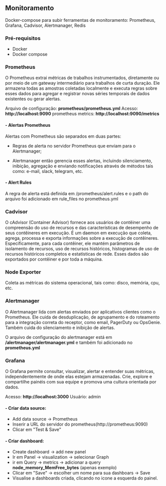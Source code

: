 ## Monitoramento

Docker-compose para subir ferramentas de monitoramento: Prometheus, Grafana, Cadvisor, Alertmanager, Redis

<!-- - Instalação e configuração do Alertmanager;
- Configuração do Prometheus para falar com o Alertmanager;
- Criação das regras de alerta no Prometheus.
- Configuração de autenticação básica no Grafana
- Configuração de criptografia TLS Grafana
!-->

### Pré-requisitos

* Docker
* Docker compose


### Prometheus

O Prometheus extrai métricas de trabalhos instrumentados, diretamente ou por meio de um gateway intermediário para trabalhos de curta duração. Ele armazena todas as amostras coletadas localmente e executa regras sobre esses dados para agregar e registrar novas séries temporais de dados existentes ou gerar alertas.

Arquivo de configuração: **prometheus/prometheus.yml**
Acesso: **http://localhost:9090**
prometheus metrics: **http://localhost:9090/metrics**

#### - Alertas Prometheus
Alertas com Prometheus são separados em duas partes:

* Regras de alerta no servidor Prometheus que enviam para o Alertmanager;

* Alertmanager então gerencia esses alertas, incluindo silenciamento, inibição, agregação e enviando notificações através de métodos tais como: e-mail, slack, telegram, etc.

#### - Alert Rules
A regra de alerta está definida em /prometheus/alert.rules e o path do arquivo foi adicionado em rule_files no prometheus.yml


### Cadvisor
O cAdvisor (Container Advisor) fornece aos usuários de contêiner uma compreensão do uso de recursos e das características de desempenho de seus contêineres em execução. É um daemon em execução que coleta, agrega, processa e exporta informações sobre a execução de contêineres. Especificamente, para cada contêiner, ele mantém parâmetros de isolamento de recursos, uso de recursos históricos, histogramas de uso de recursos históricos completos e estatísticas de rede. Esses dados são exportados por contêiner e por toda a máquina.

### Node Exporter
Coleta as métricas do sistema operacional, tais como: disco, memória, cpu, etc.


### Alertmanager
O Alertmanager lida com alertas enviados por aplicativos clientes como o Prometheus. Ele cuida de desduplicação, de agrupamento e do roteamento para a integração correta do receptor, como email, PagerDuty ou OpsGenie. Também cuida do silenciamento e inibição de alertas.

O arquivo de configuração do alertmanager está em **/alertmanager/alertmanager.yml** e também foi adicionado no **prometheus.yml**

### Grafana
O Grafana permite consultar, visualizar, alertar e entender suas métricas, independentemente de onde elas estejam armazenadas. Crie, explore e compartilhe painéis com sua equipe e promova uma cultura orientada por dados.

Acesso: **http://localhost:3000**
Usuário: admin

#### - Criar data source: 
* Add data source -> Prometheus
* Inserir a URL do servidor do prometheus(http://prometheus:9090)
* Clicar em "Test & Save"
#### - Criar dashboard:
* Create dashboard -> add new panel
* Ir em Panel -> visualization -> selecionar Graph
* ir em Query -> metrics -> adicionar a query **node_memory_MemFree_bytes** (apenas exemplo)
* Clicar em "Save" -> escolher um nome para sua dashboars -> Save
* Visualise a dashboards criada, clicando no icone a esquerda do painel.

<!-- ### Autenticação Basica
O Prometheus não suporta diretamente a autenticação básica para conexões com o navegador de expressões do Prometheus e a API HTTP. Para impor a autenticação básica para essas conexões, vamos usar o Prometheus em conjunto com um proxy reverso e aplicar a autenticação na camada de proxy.
!-->

<!-- ### Persistencia de dados
!-->